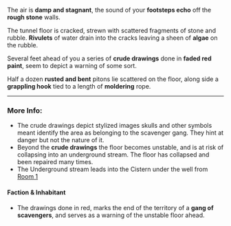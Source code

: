 The air is **damp and stagnant**, the sound of your **footsteps echo** off the **rough stone** walls.

The tunnel floor is cracked, strewn with scattered fragments of stone and rubble. **Rivulets** of water drain into the cracks leaving a sheen of **algae** on the rubble.

Several feet ahead of you a series of **crude drawings** done in **faded red paint**, seem to depict a warning of some sort.

Half a dozen **rusted and bent** pitons lie scattered on the floor, along side a **grappling hook** tied to a length of **moldering** rope.

---

### More Info:

* The crude drawings depict stylized images skulls and other symbols meant identify the area as belonging to the scavenger gang. They hint at danger but not the nature of it.
* Beyond the **crude drawings** the floor becomes unstable, and is at risk of collapsing into an underground stream. The floor has collapsed and been repaired many times.
* The Underground stream leads into the Cistern under the well from [Room 1](Room_1.md)

#### Faction & Inhabitant

* The drawings done in red, marks the end of the territory of a **gang of scavengers**, and serves as a warning of the unstable floor ahead.
